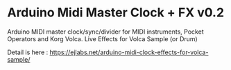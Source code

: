 # Arduino Midi Master Clock + FX v0.2
Arduino MIDI master clock/sync/divider for MIDI instruments, Pocket Operators and Korg Volca.
Live Effects for Volca Sample (or Drum)

Detail is here : https://ejlabs.net/arduino-midi-clock-effects-for-volca-sample/
